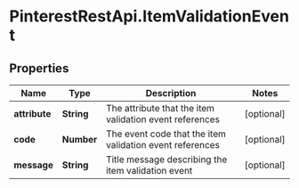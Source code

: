 # PinterestRestApi.ItemValidationEvent

## Properties

Name | Type | Description | Notes
------------ | ------------- | ------------- | -------------
**attribute** | **String** | The attribute that the item validation event references | [optional] 
**code** | **Number** | The event code that the item validation event references | [optional] 
**message** | **String** | Title message describing the item validation event | [optional] 


